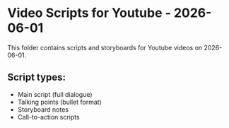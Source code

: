 # Video Scripts for Youtube - 2026-06-01

This folder contains scripts and storyboards for Youtube videos on 2026-06-01.

## Script types:
- Main script (full dialogue)
- Talking points (bullet format)
- Storyboard notes
- Call-to-action scripts
